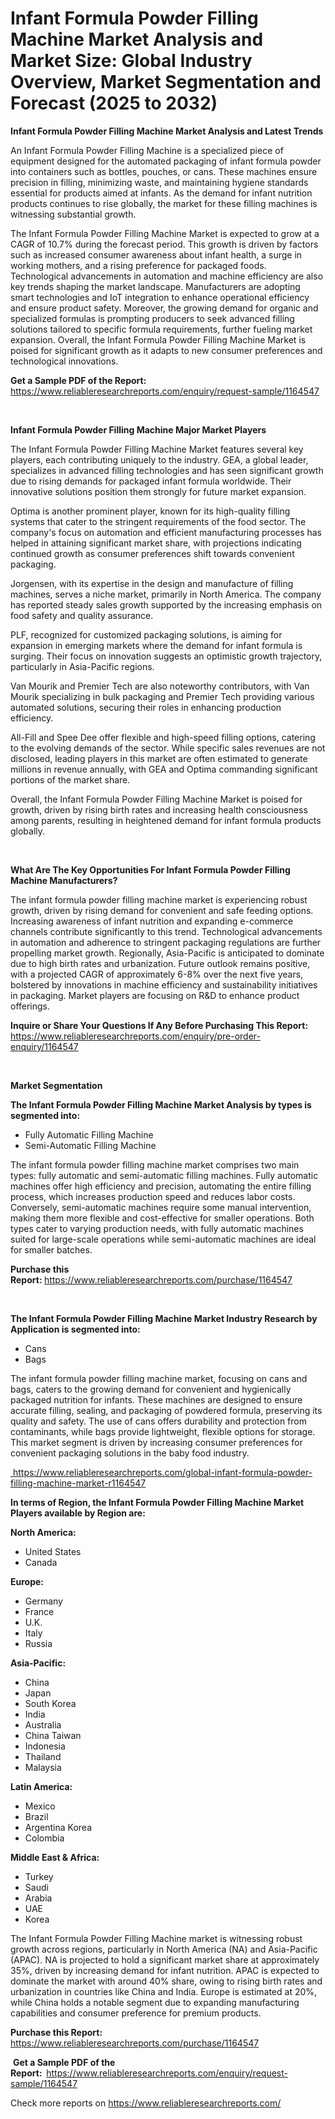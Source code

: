 <p><h1>Infant Formula Powder Filling Machine Market Analysis and Market Size: Global Industry Overview, Market Segmentation and Forecast (2025 to 2032)</h1></p><p><strong>Infant Formula Powder Filling Machine Market Analysis and Latest Trends</strong></p>
<p><p>An Infant Formula Powder Filling Machine is a specialized piece of equipment designed for the automated packaging of infant formula powder into containers such as bottles, pouches, or cans. These machines ensure precision in filling, minimizing waste, and maintaining hygiene standards essential for products aimed at infants. As the demand for infant nutrition products continues to rise globally, the market for these filling machines is witnessing substantial growth.</p><p>The Infant Formula Powder Filling Machine Market is expected to grow at a CAGR of 10.7% during the forecast period. This growth is driven by factors such as increased consumer awareness about infant health, a surge in working mothers, and a rising preference for packaged foods. Technological advancements in automation and machine efficiency are also key trends shaping the market landscape. Manufacturers are adopting smart technologies and IoT integration to enhance operational efficiency and ensure product safety. Moreover, the growing demand for organic and specialized formulas is prompting producers to seek advanced filling solutions tailored to specific formula requirements, further fueling market expansion. Overall, the Infant Formula Powder Filling Machine Market is poised for significant growth as it adapts to new consumer preferences and technological innovations.</p></p>
<p><strong>Get a Sample PDF of the Report:&nbsp;</strong> <a href="https://www.reliableresearchreports.com/enquiry/request-sample/1164547?utm_campaign=3323&utm_medium=2&utm_source=Github&utm_content=ia&utm_term=11042025&utm_id=infant-formula-powder-filling-machine">https://www.reliableresearchreports.com/enquiry/request-sample/1164547</a></p>
<p>&nbsp;</p>
<p><strong>Infant Formula Powder Filling Machine Major Market Players</strong></p>
<p><p>The Infant Formula Powder Filling Machine Market features several key players, each contributing uniquely to the industry. GEA, a global leader, specializes in advanced filling technologies and has seen significant growth due to rising demands for packaged infant formula worldwide. Their innovative solutions position them strongly for future market expansion.</p><p>Optima is another prominent player, known for its high-quality filling systems that cater to the stringent requirements of the food sector. The company's focus on automation and efficient manufacturing processes has helped in attaining significant market share, with projections indicating continued growth as consumer preferences shift towards convenient packaging.</p><p>Jorgensen, with its expertise in the design and manufacture of filling machines, serves a niche market, primarily in North America. The company has reported steady sales growth supported by the increasing emphasis on food safety and quality assurance.</p><p>PLF, recognized for customized packaging solutions, is aiming for expansion in emerging markets where the demand for infant formula is surging. Their focus on innovation suggests an optimistic growth trajectory, particularly in Asia-Pacific regions.</p><p>Van Mourik and Premier Tech are also noteworthy contributors, with Van Mourik specializing in bulk packaging and Premier Tech providing various automated solutions, securing their roles in enhancing production efficiency.</p><p>All-Fill and Spee Dee offer flexible and high-speed filling options, catering to the evolving demands of the sector. While specific sales revenues are not disclosed, leading players in this market are often estimated to generate millions in revenue annually, with GEA and Optima commanding significant portions of the market share.</p><p>Overall, the Infant Formula Powder Filling Machine Market is poised for growth, driven by rising birth rates and increasing health consciousness among parents, resulting in heightened demand for infant formula products globally.</p></p>
<p>&nbsp;</p>
<p><strong>What Are The Key Opportunities For Infant Formula Powder Filling Machine Manufacturers?</strong></p>
<p><p>The infant formula powder filling machine market is experiencing robust growth, driven by rising demand for convenient and safe feeding options. Increasing awareness of infant nutrition and expanding e-commerce channels contribute significantly to this trend. Technological advancements in automation and adherence to stringent packaging regulations are further propelling market growth. Regionally, Asia-Pacific is anticipated to dominate due to high birth rates and urbanization. Future outlook remains positive, with a projected CAGR of approximately 6-8% over the next five years, bolstered by innovations in machine efficiency and sustainability initiatives in packaging. Market players are focusing on R&D to enhance product offerings.</p></p>
<p><strong>Inquire or Share Your Questions If Any Before Purchasing This Report:</strong> <a href="https://www.reliableresearchreports.com/enquiry/pre-order-enquiry/1164547?utm_campaign=3323&utm_medium=2&utm_source=Github&utm_content=ia&utm_term=11042025&utm_id=infant-formula-powder-filling-machine">https://www.reliableresearchreports.com/enquiry/pre-order-enquiry/1164547</a></p>
<p>&nbsp;</p>
<p><strong>Market Segmentation</strong></p>
<p><strong>The Infant Formula Powder Filling Machine Market Analysis by types is segmented into:</strong></p>
<p><ul><li>Fully Automatic Filling Machine</li><li>Semi-Automatic Filling Machine</li></ul></p>
<p><p>The infant formula powder filling machine market comprises two main types: fully automatic and semi-automatic filling machines. Fully automatic machines offer high efficiency and precision, automating the entire filling process, which increases production speed and reduces labor costs. Conversely, semi-automatic machines require some manual intervention, making them more flexible and cost-effective for smaller operations. Both types cater to varying production needs, with fully automatic machines suited for large-scale operations while semi-automatic machines are ideal for smaller batches.</p></p>
<p><strong>Purchase this Report:&nbsp;</strong><a href="https://www.reliableresearchreports.com/purchase/1164547?utm_campaign=3323&utm_medium=2&utm_source=Github&utm_content=ia&utm_term=11042025&utm_id=infant-formula-powder-filling-machine">https://www.reliableresearchreports.com/purchase/1164547</a></p>
<p>&nbsp;</p>
<p><strong>The Infant Formula Powder Filling Machine Market Industry Research by Application is segmented into:</strong></p>
<p><ul><li>Cans</li><li>Bags</li></ul></p>
<p><p>The infant formula powder filling machine market, focusing on cans and bags, caters to the growing demand for convenient and hygienically packaged nutrition for infants. These machines are designed to ensure accurate filling, sealing, and packaging of powdered formula, preserving its quality and safety. The use of cans offers durability and protection from contaminants, while bags provide lightweight, flexible options for storage. This market segment is driven by increasing consumer preferences for convenient packaging solutions in the baby food industry.</p></p>
<p><a href="https://www.reliableresearchreports.com/global-infant-formula-powder-filling-machine-market-r1164547?utm_campaign=3323&utm_medium=2&utm_source=Github&utm_content=ia&utm_term=11042025&utm_id=infant-formula-powder-filling-machine">&nbsp;https://www.reliableresearchreports.com/global-infant-formula-powder-filling-machine-market-r1164547</a></p>
<p><strong>In terms of Region, the Infant Formula Powder Filling Machine Market Players available by Region are:</strong></p>
<p>
    <p> <strong> North America: </strong>
        <ul>
            <li>United States</li>
            <li>Canada</li>
        </ul>
        </p> 
    <p> <strong> Europe: </strong>
        <ul>
            <li>Germany</li>
            <li>France</li>
            <li>U.K.</li>
            <li>Italy</li>
            <li>Russia</li>
        </ul>
        </p> 
    <p> <strong> Asia-Pacific: </strong>
        <ul>
            <li>China</li>
            <li>Japan</li>
            <li>South Korea</li>
            <li>India</li>
            <li>Australia</li>
            <li>China Taiwan</li>
            <li>Indonesia</li>
            <li>Thailand</li>
            <li>Malaysia</li>
        </ul>
        </p> 
    <p> <strong> Latin America: </strong>
        <ul>
            <li>Mexico</li>
            <li>Brazil</li>
            <li>Argentina Korea</li>
            <li>Colombia</li>
        </ul>
        </p> 
    <p> <strong> Middle East & Africa: </strong>
        <ul>
            <li>Turkey</li>
            <li>Saudi</li>
            <li>Arabia</li>
            <li>UAE</li>
            <li>Korea</li>
        </ul>
    </p>
    </p>
<p><p>The Infant Formula Powder Filling Machine market is witnessing robust growth across regions, particularly in North America (NA) and Asia-Pacific (APAC). NA is projected to hold a significant market share at approximately 35%, driven by increasing demand for infant nutrition. APAC is expected to dominate the market with around 40% share, owing to rising birth rates and urbanization in countries like China and India. Europe is estimated at 20%, while China holds a notable segment due to expanding manufacturing capabilities and consumer preference for premium products.</p></p>
<p><strong>Purchase this Report: </strong><a href="https://www.reliableresearchreports.com/purchase/1164547?utm_campaign=3323&utm_medium=2&utm_source=Github&utm_content=ia&utm_term=11042025&utm_id=infant-formula-powder-filling-machine">https://www.reliableresearchreports.com/purchase/1164547</a></p>
<p>&nbsp;<strong>Get a Sample PDF of the Report:&nbsp;&nbsp;</strong><a href="https://www.reliableresearchreports.com/enquiry/request-sample/1164547?utm_campaign=3323&utm_medium=2&utm_source=Github&utm_content=ia&utm_term=11042025&utm_id=infant-formula-powder-filling-machine">https://www.reliableresearchreports.com/enquiry/request-sample/1164547</a></p>
<p><strong></strong></p>
<p>Check more reports on <a href="https://www.reliableresearchreports.com/?utm_campaign=3323&utm_medium=2&utm_source=Github&utm_content=ia&utm_term=11042025&utm_id=infant-formula-powder-filling-machine">https://www.reliableresearchreports.com/</a></p>
